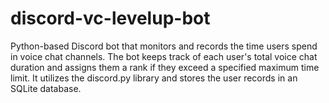 # discord-vc-levelup-bot
Python-based Discord bot that monitors and records the time users spend in voice chat channels. The bot keeps track of each user's total voice chat duration and assigns them a rank if they exceed a specified maximum time limit. It utilizes the discord.py library and stores the user records in an SQLite database.
